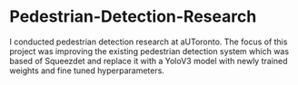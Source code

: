 # Pedestrian-Detection-Research
I conducted pedestrian detection research at aUToronto. The focus of this project was improving the existing pedestrian detection system which was based of Squeezdet and replace it with a YoloV3 model with newly trained weights and fine tuned hyperparameters.
